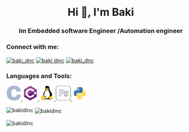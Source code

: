 <h1 align="center">Hi 👋, I'm Baki</h1>
<h3 align="center">Im Embedded software Engineer /Automation engineer</h3>

<h3 align="left">Connect with me:</h3>
<p align="left">
<a href="https://twitter.com/baki_dnc" target="blank"><img align="center" src="https://raw.githubusercontent.com/rahuldkjain/github-profile-readme-generator/master/src/images/icons/Social/twitter.svg" alt="baki_dnc" height="30" width="40" /></a>
<a href="https://linkedin.com/in/baki̇ di̇nç" target="blank"><img align="center" src="https://raw.githubusercontent.com/rahuldkjain/github-profile-readme-generator/master/src/images/icons/Social/linked-in-alt.svg" alt="baki̇ di̇nç" height="30" width="40" /></a>
<a href="https://instagram.com/baki_dnc" target="blank"><img align="center" src="https://raw.githubusercontent.com/rahuldkjain/github-profile-readme-generator/master/src/images/icons/Social/instagram.svg" alt="baki_dnc" height="30" width="40" /></a>
</p>

<h3 align="left">Languages and Tools:</h3>
<p align="left"> <a href="https://www.cprogramming.com/" target="_blank" rel="noreferrer"> <img src="https://raw.githubusercontent.com/devicons/devicon/master/icons/c/c-original.svg" alt="c" width="40" height="40"/> </a> <a href="https://www.w3schools.com/cs/" target="_blank" rel="noreferrer"> <img src="https://raw.githubusercontent.com/devicons/devicon/master/icons/csharp/csharp-original.svg" alt="csharp" width="40" height="40"/> </a> <a href="https://www.linux.org/" target="_blank" rel="noreferrer"> <img src="https://raw.githubusercontent.com/devicons/devicon/master/icons/linux/linux-original.svg" alt="linux" width="40" height="40"/> </a> <a href="https://www.photoshop.com/en" target="_blank" rel="noreferrer"> <img src="https://raw.githubusercontent.com/devicons/devicon/master/icons/photoshop/photoshop-line.svg" alt="photoshop" width="40" height="40"/> </a> <a href="https://www.python.org" target="_blank" rel="noreferrer"> <img src="https://raw.githubusercontent.com/devicons/devicon/master/icons/python/python-original.svg" alt="python" width="40" height="40"/> </a> </p>

<p><img align="left" src="https://github-readme-stats.vercel.app/api/top-langs?username=bakidinc&show_icons=true&locale=en&layout=compact" alt="bakidinc" /></p>

<p>&nbsp;<img align="center" src="https://github-readme-stats.vercel.app/api?username=bakidinc&show_icons=true&locale=en" alt="bakidinc" /></p>

<p><img align="center" src="https://github-readme-streak-stats.herokuapp.com/?user=bakidinc&" alt="bakidinc" /></p>

